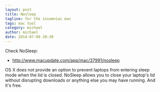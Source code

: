 ```yaml
---
layout: post
title: Nosleep
tagline: for the insomniac mac
tags: mac tool
category: michael
author: michael
date: 2014-07-09 20:30
---
```

Check NoSleep:

- <http://www.macupdate.com/app/mac/37991/nosleep>

OS X does not provide an option to prevent laptops from entering sleep mode when the lid is closed. NoSleep allows you to close your laptop's lid without disrupting downloads or anything else you may have running. And it's free.
